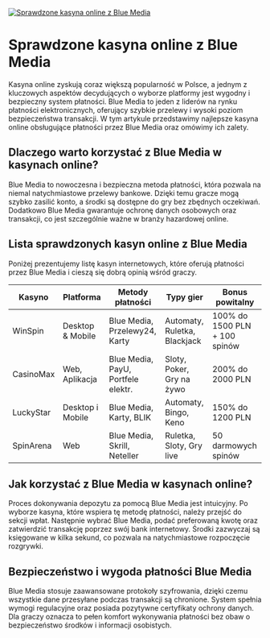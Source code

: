 [![Sprawdzone kasyna online z Blue Media](https://123-caf.pages.dev/gitsignup.png)](https://vrmoo.ru/Bt82HjjY)

<h1>Sprawdzone kasyna online z Blue Media</h1> <p>Kasyna online zyskują coraz większą popularność w Polsce, a jednym z kluczowych aspektów decydujących o wyborze platformy jest wygodny i bezpieczny system płatności. Blue Media to jeden z liderów na rynku płatności elektronicznych, oferujący szybkie przelewy i wysoki poziom bezpieczeństwa transakcji. W tym artykule przedstawimy najlepsze kasyna online obsługujące płatności przez Blue Media oraz omówimy ich zalety.</p> <h2>Dlaczego warto korzystać z Blue Media w kasynach online?</h2> <p>Blue Media to nowoczesna i bezpieczna metoda płatności, która pozwala na niemal natychmiastowe przelewy bankowe. Dzięki temu gracze mogą szybko zasilić konto, a środki są dostępne do gry bez zbędnych oczekiwań. Dodatkowo Blue Media gwarantuje ochronę danych osobowych oraz transakcji, co jest szczególnie ważne w branży hazardowej online.</p> <h2>Lista sprawdzonych kasyn online z Blue Media</h2> <p>Poniżej prezentujemy listę kasyn internetowych, które oferują płatności przez Blue Media i cieszą się dobrą opinią wśród graczy.</p> <table>   <thead>     <tr>       <th>Kasyno</th>       <th>Platforma</th>       <th>Metody płatności</th>       <th>Typy gier</th>       <th>Bonus powitalny</th>     </tr>   </thead>   <tbody>     <tr>       <td>WinSpin</td>       <td>Desktop & Mobile</td>       <td>Blue Media, Przelewy24, Karty</td>       <td>Automaty, Ruletka, Blackjack</td>       <td>100% do 1500 PLN + 100 spinów</td>     </tr>     <tr>       <td>CasinoMax</td>       <td>Web, Aplikacja</td>       <td>Blue Media, PayU, Portfele elektr.</td>       <td>Sloty, Poker, Gry na żywo</td>       <td>200% do 2000 PLN</td>     </tr>     <tr>       <td>LuckyStar</td>       <td>Desktop i Mobile</td>       <td>Blue Media, Karty, BLIK</td>       <td>Automaty, Bingo, Keno</td>       <td>150% do 1200 PLN</td>     </tr>     <tr>       <td>SpinArena</td>       <td>Web</td>       <td>Blue Media, Skrill, Neteller</td>       <td>Ruletka, Sloty, Gry live</td>       <td>50 darmowych spinów</td>     </tr>   </tbody> </table> <h2>Jak korzystać z Blue Media w kasynach online?</h2> <p>Proces dokonywania depozytu za pomocą Blue Media jest intuicyjny. Po wyborze kasyna, które wspiera tę metodę płatności, należy przejść do sekcji wpłat. Następnie wybrać Blue Media, podać preferowaną kwotę oraz zatwierdzić transakcję poprzez swój bank internetowy. Środki zazwyczaj są księgowane w kilka sekund, co pozwala na natychmiastowe rozpoczęcie rozgrywki.</p> <h2>Bezpieczeństwo i wygoda płatności Blue Media</h2> <p>Blue Media stosuje zaawansowane protokoły szyfrowania, dzięki czemu wszystkie dane przesyłane podczas transakcji są chronione. System spełnia wymogi regulacyjne oraz posiada pozytywne certyfikaty ochrony danych. Dla graczy oznacza to pełen komfort wykonywania płatności bez obaw o bezpieczeństwo środków i informacji osobistych.</p>